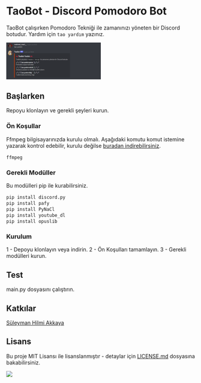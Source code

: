 # TaoBot - Discord Pomodoro Bot

TaoBot çalışırken Pomodoro Tekniği ile zamanınızı yöneten bir Discord botudur. Yardım için `tao yardım` yazınız.

<img width=50% src="https://github.com/mehmet-mert/TaoBot---Discord-Pomodoro-Bot/blob/main/Ekran%20Al%C4%B1nt%C4%B1s%C4%B1.PNG">

## Başlarken

Repoyu klonlayın ve gerekli şeyleri kurun.

### Ön Koşullar

Ffmpeg bilgisayarınızda kurulu olmalı. Aşağıdaki komutu komut istemine yazarak kontrol edebilir, kurulu değilse [buradan indirebilirsiniz](https://www.ffmpeg.org/download.html).
```
ffmpeg
```

### Gerekli Modüller
Bu modülleri pip ile kurabilirsiniz.
```
pip install discord.py
pip install pafy
pip install PyNaCl
pip install youtube_dl
pip install opuslib
```

### Kurulum

1 - Depoyu klonlayın veya indirin.
2 - Ön Koşulları tamamlayın.
3 - Gerekli modülleri kurun.

## Test

main.py dosyasını çalıştırın.

## Katkılar

[Süleyman Hilmi Akkaya](https://github.com/hilmiAkkaya)

## Lisans

Bu proje MIT Lisansı ile lisanslanmıştır - detaylar için [LICENSE.md](LICENSE.md) dosyasına bakabilirsiniz.



<img width=50% src="https://media1.tenor.com/images/1af748d196e0c0c5262c5409e17b8e60/tenor.gif?itemid=22126738">
